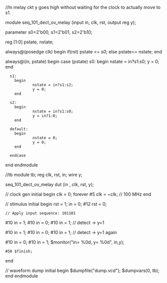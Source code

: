 //In melay ckt y goes high without waiting for the clock to actually move to s1.

module seq_101_dect_ov_melay (input in, clk, rst, output reg y);

  parameter s0=2'b00, s1=2'b01, s2=2'b10;
  
  reg [1:0] pstate, nstate;
  
  always@(posedge clk) begin
    if(rst)
      pstate <= s0;
    else
      pstate<= nstate;
  end
  
  always@(in, pstate) begin
    case (pstate)
      s0: 
        begin
        		nstate = in?s1:s0;
        		y = 0;
        end
      
      s1:
        begin
          		nstate = in?s1:s2;
          		y = 0;
        end
      
      s2:
        begin
          		nstate = in?s1:s0;
          		y = in?1:0;
        end
      
      default:
        begin
          		nstate = 0;
          		y = 0;
        end
    
      endcase
    
  end
endmodule



//tb
module tb;
  reg clk, rst, in;
  wire y;

  seq_101_dect_ov_melay dut (in , clk, rst, y);

  // clock gen
  initial begin
    clk = 0;
    forever #5 clk = ~clk;  // 100 MHz
  end

  // stimulus
  initial begin
    rst = 1; in = 0;
    #12 rst = 0;

    // Apply input sequence: 101101
   #10 in = 1;
   #10 in = 0; 
   #10 in = 1;   // detect → y=1

   #10 in = 1; 
   #10 in = 0;
   #10 in = 1;    // detect → y=1 again

   #10 in = 0; 
   #10 in = 1; 
    $monitor("in= %0d, y= %0d", in,y);

    #50 $finish;
  end

  // waveform dump
  initial begin
    $dumpfile("dump.vcd");
    $dumpvars(0, tb);
  end
endmodule


